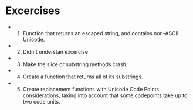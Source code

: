 # Excercises

- 01. Function that returns an escaped string, and contains non-ASCII Unicode.
- 02. Didn't understan excercise
- 03. Make the slice or substring methods crash.
- 04. Create a function that returns all of its substrings.
- 05. Create replacement functions with Unicode Code Points considerations, taking into account that some codepoints take up to two code units.